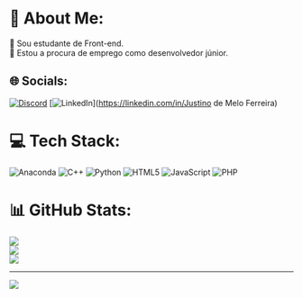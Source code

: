 # 💫 About Me:
🔭 Sou estudante de Front-end.<br>👯 Estou a procura de emprego como desenvolvedor júnior.


## 🌐 Socials:
[![Discord](https://img.shields.io/badge/Discord-%237289DA.svg?logo=discord&logoColor=white)](https://discord.gg/JustinoMelo#7227) [![LinkedIn](https://img.shields.io/badge/LinkedIn-%230077B5.svg?logo=linkedin&logoColor=white)](https://linkedin.com/in/Justino de Melo Ferreira) 

# 💻 Tech Stack:
![Anaconda](https://img.shields.io/badge/Anaconda-%2344A833.svg?style=for-the-badge&logo=anaconda&logoColor=white) ![C++](https://img.shields.io/badge/c++-%2300599C.svg?style=for-the-badge&logo=c%2B%2B&logoColor=white) ![Python](https://img.shields.io/badge/python-3670A0?style=for-the-badge&logo=python&logoColor=ffdd54) ![HTML5](https://img.shields.io/badge/html5-%23E34F26.svg?style=for-the-badge&logo=html5&logoColor=white) ![JavaScript](https://img.shields.io/badge/javascript-%23323330.svg?style=for-the-badge&logo=javascript&logoColor=%23F7DF1E) ![PHP](https://img.shields.io/badge/php-%23777BB4.svg?style=for-the-badge&logo=php&logoColor=white)
# 📊 GitHub Stats:
![](https://github-readme-stats.vercel.app/api?username=JustinoMelo&theme=react&hide_border=false&include_all_commits=false&count_private=false)<br/>
![](https://github-readme-streak-stats.herokuapp.com/?user=JustinoMelo&theme=react&hide_border=false)<br/>
![](https://github-readme-stats.vercel.app/api/top-langs/?username=JustinoMelo&theme=react&hide_border=false&include_all_commits=false&count_private=false&layout=compact)

---
[![](https://visitcount.itsvg.in/api?id=JustinoMelo&icon=0&color=0)](https://visitcount.itsvg.in)

<!-- Proudly created with GPRM ( https://gprm.itsvg.in ) -->
